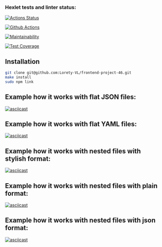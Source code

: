 ### Hexlet tests and linter status:
[![Actions Status](https://github.com/Lorety-VL/frontend-project-46/workflows/hexlet-check/badge.svg)](https://github.com/Lorety-VL/frontend-project-46/actions)

[![Github Actions](https://github.com/Lorety-VL/frontend-project-46/actions/workflows/test-and-lint.yml/badge.svg)](https://github.com/Lorety-VL/frontend-project-46/actions/workflows/test-and-lint.yml)

[![Maintainability](https://api.codeclimate.com/v1/badges/df73844b28e82844d0f1/maintainability)](https://codeclimate.com/github/Lorety-VL/frontend-project-46/maintainability)

[![Test Coverage](https://api.codeclimate.com/v1/badges/df73844b28e82844d0f1/test_coverage)](https://codeclimate.com/github/Lorety-VL/frontend-project-46/test_coverage)

## Installation
```sh
git clone git@github.com:Lorety-VL/frontend-project-46.git
make install
sudo npm link
```

## Example how it works with flat JSON files:
[![asciicast](https://asciinema.org/a/u30RawLtc65gzng7X920pKHUn.svg)](https://asciinema.org/a/u30RawLtc65gzng7X920pKHUn)

## Example how it works with flat YAML files:
[![asciicast](https://asciinema.org/a/u30RawLtc65gzng7X920pKHUn.svg)](https://asciinema.org/a/u30RawLtc65gzng7X920pKHUn)

## Example how it works with nested files with stylish format:
[![asciicast](https://asciinema.org/a/VgF88vh4FXgqRJXkw7NEhTOZK.svg)](https://asciinema.org/a/VgF88vh4FXgqRJXkw7NEhTOZK)

## Example how it works with nested files with plain format:
[![asciicast](https://asciinema.org/a/ZVJBU3wnzlJempJ4p0ycjXwbg.svg)](https://asciinema.org/a/ZVJBU3wnzlJempJ4p0ycjXwbg)

## Example how it works with nested files with json format:
[![asciicast](https://asciinema.org/a/jPT3YXp1LuebLvLOsKvwntVbt.svg)](https://asciinema.org/a/jPT3YXp1LuebLvLOsKvwntVbt)
